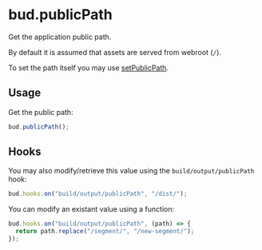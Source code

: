 # bud.publicPath

Get the application public path.

By default it is assumed that assets are served from webroot (`/`).

To set the path itself you may use [setPublicPath](/docs/bud.setPublicPath).

## Usage

Get the public path:

```js
bud.publicPath();
```

## Hooks

You may also modify/retrieve this value using the `build/output/publicPath` hook:

```ts
bud.hooks.on("build/output/publicPath", "/dist/");
```

You can modify an existant value using a function:

```ts
bud.hooks.on("build/output/publicPath", (path) => {
  return path.replace("/segment/", "/new-segment/");
});
```
